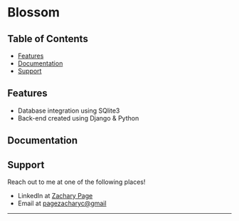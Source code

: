 # Blossom

## Table of Contents


- [Features](#features)
- [Documentation](#documentation)
- [Support](#support)

## Features

- Database integration using SQlite3
- Back-end created using Django & Python

## Documentation

## Support

Reach out to me at one of the following places!

- LinkedIn at <a href="https://www.linkedin.com/in/pagezacharyc/" target="_blank">Zachary Page</a>
- Email at <a href='mailto:pagezacharyc@gmail.com' target="_blank">pagezacharyc@gmail</a>

---
